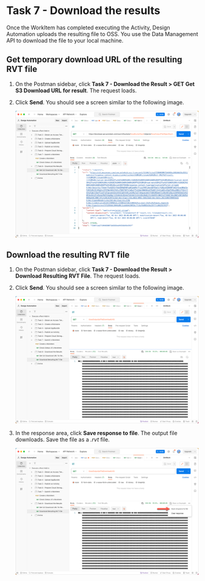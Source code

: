 # Task 7 - Download the results

Once the WorkItem has completed executing the Activity, Design Automation uploads the resulting file to OSS. You use the Data Management API to download the file to your local machine.


## Get temporary download URL of the resulting RVT file

1. On the Postman sidebar, click **Task 7 - Download the Result > GET Get S3 Download URL for result**. The request loads.

2. Click **Send**. You should see a screen similar to the following image.

    ![Download Result](../images/task7-download_step_1.png "Download Result")

## Download the resulting RVT file

1. On the Postman sidebar, click **Task 7 - Download the Result > Download Resulting RVT File**. The request loads.

2. Click **Send**. You should see a screen similar to the following image.

    ![Download Result](../images/task7-download_step_2.png "Download Result")

3. In the response area, click **Save response to file**. The output file downloads. Save the file as a *.rvt* file.

    ![Save Result](../images/task7-download_step_2b.png "Save Result")
